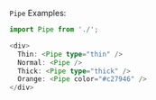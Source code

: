 `Pipe` Examples:

```typescript jsx
import Pipe from './';

<div>
  Thin: <Pipe type="thin" />
  Normal: <Pipe />
  Thick: <Pipe type="thick" />
  Orange: <Pipe color="#c27946" />
</div>
```
